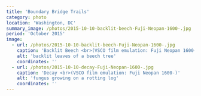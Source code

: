```yaml
---
title: 'Boundary Bridge Trails'
category: photo
location: 'Washington, DC'
summary_image: /photos/2015-10-10-backlit-beech-Fuji-Neopan-1600-.jpg
period: 'October 2015'
image:
  - url: /photos/2015-10-10-backlit-beech-Fuji-Neopan-1600-.jpg
    caption: 'Backlit Beech <br>(VSCO film emulation: Fuji Neopan 1600-)'
    alt: 'backlit leaves of a beech tree'
    coordinates: ''
  - url: /photos/2015-10-10-decay-Fuji-Neopan-1600-.jpg
    caption: 'Decay <br>(VSCO film emulation: Fuji Neopan 1600-)'
    alt: 'fungus growing on a rotting log'
    coordinates: ''
---
```

